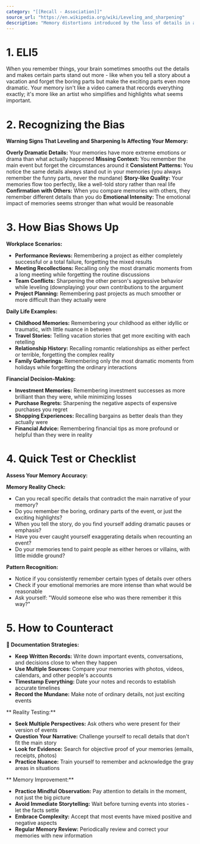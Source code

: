```yaml
---
category: "[[Recall - Association]]"
source_url: "https://en.wikipedia.org/wiki/Leveling_and_sharpening"
description: "Memory distortions introduced by the loss of details in a recollection over time often concurrent with sharpening or selective recollection of certain details"
---
```


# 1. ELI5

When you remember things, your brain sometimes smooths out the details and makes certain parts stand out more - like when you tell a story about a vacation and forget the boring parts but make the exciting parts even more dramatic. Your memory isn't like a video camera that records everything exactly; it's more like an artist who simplifies and highlights what seems important.

# 2. Recognizing the Bias

**Warning Signs That Leveling and Sharpening Is Affecting Your Memory:**

**Overly Dramatic Details:** Your memories have more extreme emotions or drama than what actually happened
**Missing Context:** You remember the main event but forget the circumstances around it
**Consistent Patterns:** You notice the same details always stand out in your memories (you always remember the funny parts, never the mundane)
**Story-like Quality:** Your memories flow too perfectly, like a well-told story rather than real life
**Confirmation with Others:** When you compare memories with others, they remember different details than you do
**Emotional Intensity:** The emotional impact of memories seems stronger than what would be reasonable

# 3. How Bias Shows Up

**Workplace Scenarios:**
- **Performance Reviews:** Remembering a project as either completely successful or a total failure, forgetting the mixed results
- **Meeting Recollections:** Recalling only the most dramatic moments from a long meeting while forgetting the routine discussions
- **Team Conflicts:** Sharpening the other person's aggressive behavior while leveling (downplaying) your own contributions to the argument
- **Project Planning:** Remembering past projects as much smoother or more difficult than they actually were

**Daily Life Examples:**
- **Childhood Memories:** Remembering your childhood as either idyllic or traumatic, with little nuance in between
- **Travel Stories:** Telling vacation stories that get more exciting with each retelling
- **Relationship History:** Recalling romantic relationships as either perfect or terrible, forgetting the complex reality
- **Family Gatherings:** Remembering only the most dramatic moments from holidays while forgetting the ordinary interactions

**Financial Decision-Making:**
- **Investment Memories:** Remembering investment successes as more brilliant than they were, while minimizing losses
- **Purchase Regrets:** Sharpening the negative aspects of expensive purchases you regret
- **Shopping Experiences:** Recalling bargains as better deals than they actually were
- **Financial Advice:** Remembering financial tips as more profound or helpful than they were in reality

# 4. Quick Test or Checklist

**Assess Your Memory Accuracy:**

**Memory Reality Check:**
- Can you recall specific details that contradict the main narrative of your memory?
- Do you remember the boring, ordinary parts of the event, or just the exciting highlights?
- When you tell the story, do you find yourself adding dramatic pauses or emphasis?
- Have you ever caught yourself exaggerating details when recounting an event?
- Do your memories tend to paint people as either heroes or villains, with little middle ground?

**Pattern Recognition:**
- Notice if you consistently remember certain types of details over others
- Check if your emotional memories are more intense than what would be reasonable
- Ask yourself: "Would someone else who was there remember it this way?"

# 5. How to Counteract

**📝 Documentation Strategies:**
- **Keep Written Records:** Write down important events, conversations, and decisions close to when they happen
- **Use Multiple Sources:** Compare your memories with photos, videos, calendars, and other people's accounts
- **Timestamp Everything:** Date your notes and records to establish accurate timelines
- **Record the Mundane:** Make note of ordinary details, not just exciting events

** Reality Testing:**
- **Seek Multiple Perspectives:** Ask others who were present for their version of events
- **Question Your Narrative:** Challenge yourself to recall details that don't fit the main story
- **Look for Evidence:** Search for objective proof of your memories (emails, receipts, photos)
- **Practice Nuance:** Train yourself to remember and acknowledge the gray areas in situations

** Memory Improvement:**
- **Practice Mindful Observation:** Pay attention to details in the moment, not just the big picture
- **Avoid Immediate Storytelling:** Wait before turning events into stories - let the facts settle
- **Embrace Complexity:** Accept that most events have mixed positive and negative aspects
- **Regular Memory Review:** Periodically review and correct your memories with new information

